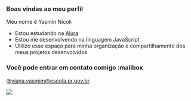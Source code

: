 ### Boas vindas ao meu perfil 

Meu nome é Yasmin Nicoli

- Estou estudando na [Alura](https://www.alura.com.br)
- Estou me desenvolvendo na linguagem JavaScript
- Utilizo esse espaço para minha organização e compartilhamento dos meus projetos desenvolvidos

### Você pode entrar em contato comigo :mailbox

@viana.yasmim@escola.pr.gov.br


![](https://media.tenor.com/-5yfK3JwYx4AAAAd/barbie-margot-robbie.gif)
